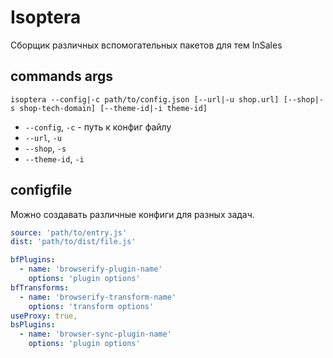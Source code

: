 # Isoptera

Сборщик различных вспомогательных пакетов для тем InSales

## commands args

`isoptera --config|-c path/to/config.json [--url|-u shop.url] [--shop|-s shop-tech-domain] [--theme-id|-i theme-id]`

* `--config`, `-c` - путь к конфиг файлу
* `--url`, `-u`
* `--shop`, `-s`
* `--theme-id`, `-i`

## configfile

Можно создавать различные конфиги для разных задач.

````yaml
source: 'path/to/entry.js'
dist: 'path/to/dist/file.js'

bfPlugins:
  - name: 'browserify-plugin-name'
    options: 'plugin options'
bfTransforms:
  - name: 'browserify-transform-name'
    options: 'transform options'
useProxy: true,
bsPlugins:
  - name: 'browser-sync-plugin-name'
    options: 'plugin options'
````

